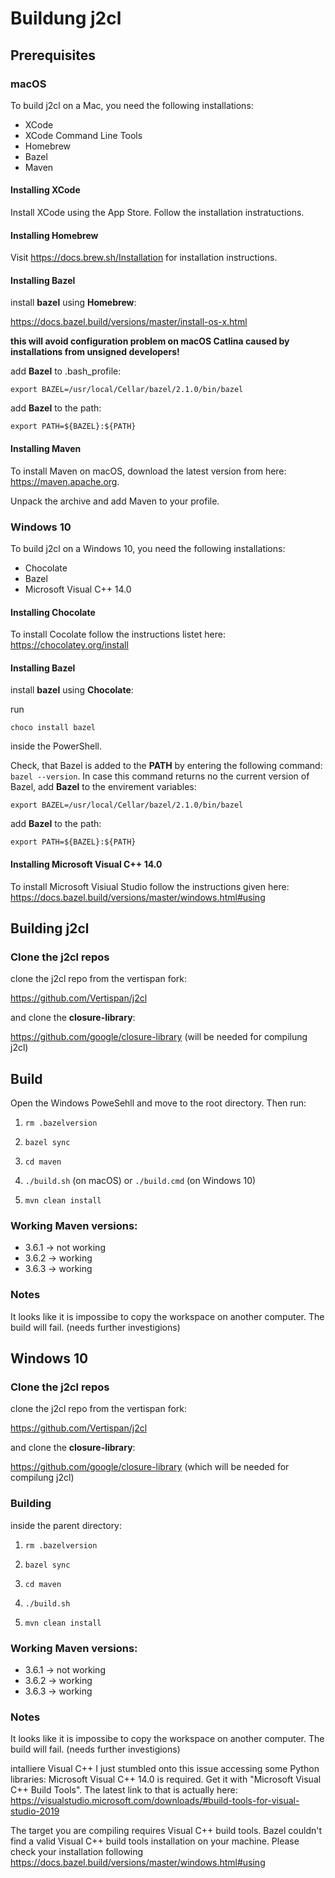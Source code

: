 # Buildung j2cl

## Prerequisites

### macOS
To build j2cl on a Mac, you need the following installations:

* XCode
* XCode Command Line Tools
* Homebrew
* Bazel
* Maven

#### Installing XCode
Install XCode using the App Store. Follow the installation instratuctions.

#### Installing Homebrew
Visit https://docs.brew.sh/Installation for installation instructions.

#### Installing Bazel
install **bazel** using **Homebrew**:

https://docs.bazel.build/versions/master/install-os-x.html

**this will avoid configuration problem on macOS Catlina caused by installations from unsigned developers!**

add **Bazel** to .bash_profile:

```
export BAZEL=/usr/local/Cellar/bazel/2.1.0/bin/bazel
```
add **Bazel** to the path:
```
export PATH=${BAZEL}:${PATH}
```

#### Installing Maven
To install Maven on macOS, download the latest version from here: https://maven.apache.org.

Unpack the archive and add Maven to your profile.



### Windows 10
To build j2cl on a Windows 10, you need the following installations:

* Chocolate
* Bazel
* Microsoft Visual C++ 14.0

#### Installing Chocolate
To install Cocolate follow the instructions listet here:
https://chocolatey.org/install

#### Installing Bazel
install **bazel** using **Chocolate**:

run
```
choco install bazel
```
inside the PowerShell.

Check, that Bazel is added to the **PATH** by entering the following command: `bazel --version`. In case this command returns no the current version of Bazel, add **Bazel** to the envirement variables:

```
export BAZEL=/usr/local/Cellar/bazel/2.1.0/bin/bazel
```
add **Bazel** to the path:
```
export PATH=${BAZEL}:${PATH}
```

#### Installing Microsoft Visual C++ 14.0
To install Microsoft Visiual Studio follow the instructions given here: https://docs.bazel.build/versions/master/windows.html#using



## Building j2cl

### Clone the j2cl repos
clone the j2cl repo from the vertispan fork:

https://github.com/Vertispan/j2cl

and clone the **closure-library**:

https://github.com/google/closure-library (will be needed for compilung j2cl)

## Build
Open the Windows PoweSehll and move to the root directory.
Then run:

1. `rm .bazelversion`

2. `bazel sync`

3. `cd maven`

4. `./build.sh` (on macOS) or `./build.cmd` (on Windows 10)








5. `mvn clean install`







### Working Maven versions:

* 3.6.1 -> not working
* 3.6.2 -> working
* 3.6.3 -> working

### Notes
It looks like it is impossibe to copy the workspace on another computer. The build will fail. (needs further investigions)




## Windows 10

### Clone the j2cl repos
clone the j2cl repo from the vertispan fork:

https://github.com/Vertispan/j2cl

and clone the **closure-library**:

https://github.com/google/closure-library (which will be needed for compilung j2cl)

### Building
inside the parent directory:

1. `rm .bazelversion`

2. `bazel sync`

3. `cd maven`

4. `./build.sh`

5. `mvn clean install`


### Working Maven versions:

* 3.6.1 -> not working
* 3.6.2 -> working
* 3.6.3 -> working

### Notes
It looks like it is impossibe to copy the workspace on another computer. The build will fail. (needs further investigions)


intalliere Visual C++
I just stumbled onto this issue accessing some Python libraries: Microsoft Visual C++ 14.0 is required. Get it with "Microsoft Visual C++ Build Tools". The latest link to that is actually here: https://visualstudio.microsoft.com/downloads/#build-tools-for-visual-studio-2019


The target you are compiling requires Visual C++ build tools.
Bazel couldn't find a valid Visual C++ build tools installation on your machine.
Please check your installation following https://docs.bazel.build/versions/master/windows.html#using